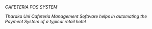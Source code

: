 _CAFETERIA POS SYSTEM_

*Tharaka Uni Cafeteria Management Software helps in automating the Payment System of a typical retail hotel*
